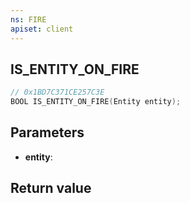 ```yaml
---
ns: FIRE
apiset: client
---
```

## IS_ENTITY_ON_FIRE

```c
// 0x1BD7C371CE257C3E
BOOL IS_ENTITY_ON_FIRE(Entity entity);
```


## Parameters
* **entity**:

## Return value

